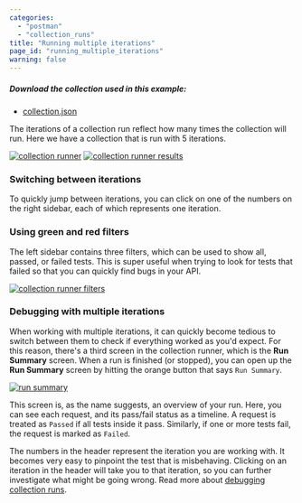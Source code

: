 ```yaml
---
categories:
  - "postman"
  - "collection_runs"
title: "Running multiple iterations"
page_id: "running_multiple_iterations"
warning: false
---
```


##### Download the collection used in this example:

   * [collection.json](https://s3.amazonaws.com/postman-static-getpostman-com/postman-docs/59037885.json)

The iterations of a collection run reflect how many times the collection will run. Here we have a collection that is run with 5 iterations.

[![collection runner](https://s3.amazonaws.com/postman-static-getpostman-com/postman-docs/59039044.png)](https://s3.amazonaws.com/postman-static-getpostman-com/postman-docs/59039044.png)
[![collection runner results](https://s3.amazonaws.com/postman-static-getpostman-com/postman-docs/59039058.png)](https://s3.amazonaws.com/postman-static-getpostman-com/postman-docs/59039058.png)

### Switching between iterations

To quickly jump between iterations, you can click on one of the numbers on the right sidebar, each of which represents one iteration.

### Using green and red filters

The left sidebar contains three filters, which can be used to show all, passed, or failed tests. This is super useful when trying to look for tests that failed so that you can quickly find bugs in your API.

[![collection runner filters](https://s3.amazonaws.com/postman-static-getpostman-com/postman-docs/59039741.png)](https://s3.amazonaws.com/postman-static-getpostman-com/postman-docs/59039741.png)

### Debugging with multiple iterations

When working with multiple iterations, it can quickly become tedious to switch between them to check if everything worked as you'd expect. For this reason, there's a third screen in the collection runner, which is the **Run Summary** screen. When a run is finished (or stopped), you can open up the **Run Summary** screen by hitting the orange button that says `Run Summary`.

[![run summary](https://s3.amazonaws.com/postman-static-getpostman-com/postman-docs/59039072.png)](https://s3.amazonaws.com/postman-static-getpostman-com/postman-docs/59039072.png)

This screen is, as the name suggests, an overview of your run. Here, you can see each request, and its pass/fail status as a timeline. A request is treated as `Passed` if all tests inside it pass. Similarly, if one or more tests fail, the request is marked as `Failed`.

The numbers in the header represent the iteration you are working with. It becomes very easy to pinpoint the test that is misbehaving. Clicking on an iteration in the header will take you to that iteration, so you can further investigate what might be going wrong. Read more about [debugging collection runs](/docs/postman/collection_runs/debugging_a_collection_run).
